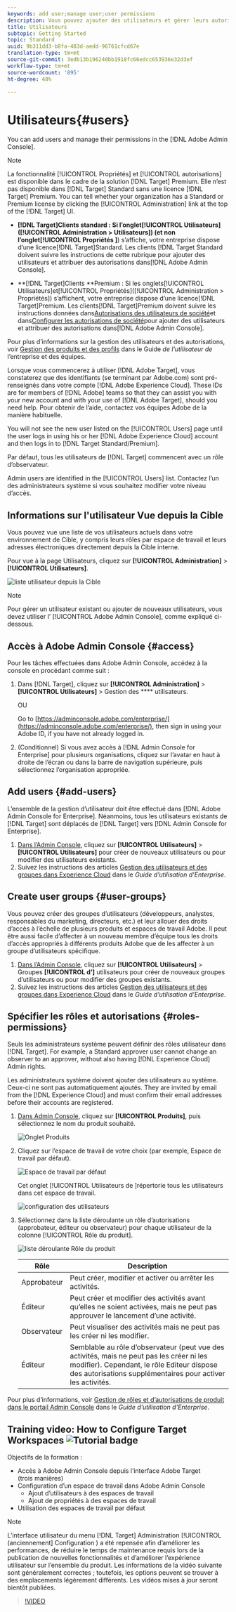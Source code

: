 ```yaml
---
keywords: add user;manage user;user permissions
description: Vous pouvez ajouter des utilisateurs et gérer leurs autorisations dans Adobe Admin Console.
title: Utilisateurs
subtopic: Getting Started
topic: Standard
uuid: 9b311dd3-b8fa-483d-aedd-96761cfcd67e
translation-type: tm+mt
source-git-commit: 3edb13b196240bb1918fc66edcc653936e32d3ef
workflow-type: tm+mt
source-wordcount: '895'
ht-degree: 48%

---
```



# Utilisateurs{#users}

You can add users and manage their permissions in the [!DNL Adobe Admin Console].

>[!NOTE]
>
>La fonctionnalité [!UICONTROL Propriétés] et [!UICONTROL autorisations] est disponible dans le cadre de la solution [!DNL Target] Premium. Elle n’est pas disponible dans [!DNL Target] Standard sans une licence [!DNL Target] Premium.
>You can tell whether your organization has a Standard or Premium license by clicking the [!UICONTROL Administration] link at the top of the [!DNL Target] UI.
>
>* **[!DNL Target]Clients **standard : Si l’onglet[!UICONTROL Utilisateurs]([!UICONTROL Administration > Utilisateurs]) (et non l’onglet**[!UICONTROL Propriétés ]**) s’affiche, votre entreprise dispose d’une licence[!DNL Target]Standard. Les clients [!DNL Target Standard doivent suivre les instructions de cette rubrique pour ajouter des utilisateurs et attribuer des autorisations dans[!DNL Adobe Admin Console].
   >
   >
* **[!DNL Target]Clients **Premium : Si les onglets[!UICONTROL Utilisateurs]et[!UICONTROL Propriétés]([!UICONTROL Administration > Propriétés]) s’affichent, votre entreprise dispose d’une licence[!DNL Target]Premium. Les clients[!DNL Target]Premium doivent suivre les instructions données dans[Autorisations des utilisateurs de société](/help/administrating-target/c-user-management/property-channel/property-channel.md)et dans[Configurer les autorisations de société](/help/administrating-target/c-user-management/property-channel/properties-overview.md)pour ajouter des utilisateurs et attribuer des autorisations dans[!DNL Adobe Admin Console].
>
>
Pour plus d’informations sur la gestion des utilisateurs et des autorisations, voir [Gestion des produits et des profils](https://helpx.adobe.com/enterprise/using/manage-products-and-profiles.html) dans le Guide *de l’utilisateur de* l’entreprise et des équipes.

Lorsque vous commencerez à utiliser [!DNL Adobe Target], vous constaterez que des identifiants (se terminant par Adobe.com) sont pré-renseignés dans votre compte [!DNL Adobe Experience Cloud]. These IDs are for members of [!DNL Adobe] teams so that they can assist you with your new account and with your use of [!DNL Adobe Target], should you need help. Pour obtenir de l’aide, contactez vos équipes Adobe de la manière habituelle.

You will not see the new user listed on the [!UICONTROL Users] page until the user logs in using his or her [!DNL Adobe Experience Cloud] account and then logs in to [!DNL Target Standard/Premium].

Par défaut, tous les utilisateurs de [!DNL Target] commencent avec un rôle d’observateur.

Admin users are identified in the [!UICONTROL Users] list. Contactez l’un des administrateurs système si vous souhaitez modifier votre niveau d’accès.

## Informations sur l&#39;utilisateur Vue depuis la Cible

Vous pouvez vue une liste de vos utilisateurs actuels dans votre environnement de Cible, y compris leurs rôles par espace de travail et leurs adresses électroniques directement depuis la Cible interne.

Pour vue à la page Utilisateurs, cliquez sur **[!UICONTROL Administration]** > **[!UICONTROL Utilisateurs]**.

![liste utilisateur depuis la Cible](/help/administrating-target/c-user-management/c-user-management/assets/user-list-target.png)

>[!NOTE]
>
>Pour gérer un utilisateur existant ou ajouter de nouveaux utilisateurs, vous devez utiliser l’ [!UICONTROL Adobe Admin Console], comme expliqué ci-dessous.

## Accès à Adobe Admin Console {#access}

Pour les tâches effectuées dans Adobe Admin Console, accédez à la console en procédant comme suit :

1. Dans [!DNL Target], cliquez sur **[!UICONTROL Administration]** > **[!UICONTROL Utilisateurs]** > Gestion des **** utilisateurs.

   OU

   Go to [https://adminconsole.adobe.com/enterprise/](https://adminconsole.adobe.com/enterprise/), then sign in using your Adobe ID, if you have not already logged in.

1. (Conditionnel) Si vous avez accès à [!DNL Admin Console for Enterprise] pour plusieurs organisations, cliquez sur l’avatar en haut à droite de l’écran ou dans la barre de navigation supérieure, puis sélectionnez l’organisation appropriée.

## Add users {#add-users}

L’ensemble de la gestion d’utilisateur doit être effectué dans [!DNL Adobe Admin Console for Enterprise]. Néanmoins, tous les utilisateurs existants de [!DNL Target] sont déplacés de [!DNL Target] vers [!DNL Admin Console for Enterprise].

1. [Dans l’Admin Console](../../../administrating-target/c-user-management/c-user-management/user-management.md#section_79796E0227D048F59BAE0AB02E544EBE), cliquez sur **[!UICONTROL Utilisateurs]** > **[!UICONTROL Utilisateurs]** pour créer de nouveaux utilisateurs ou pour modifier des utilisateurs existants.
1. Suivez les instructions des articles [Gestion des utilisateurs et des groupes dans Experience Cloud](https://helpx.adobe.com/enterprise/help/users.html) dans le *Guide d’utilisation d’Enterprise*.

## Create user groups {#user-groups}

Vous pouvez créer des groupes d’utilisateurs (développeurs, analystes, responsables du marketing, directeurs, etc.) et leur allouer des droits d’accès à l’échelle de plusieurs produits et espaces de travail Adobe. Il peut être aussi facile d’affecter à un nouveau membre d’équipe tous les droits d’accès appropriés à différents produits Adobe que de les affecter à un groupe d’utilisateurs spécifique.

1. [Dans l’Admin Console](../../../administrating-target/c-user-management/c-user-management/user-management.md#section_79796E0227D048F59BAE0AB02E544EBE), cliquez sur **[!UICONTROL Utilisateurs]** > Groupes **[!UICONTROL d’]** utilisateurs pour créer de nouveaux groupes d’utilisateurs ou pour modifier des groupes existants.
1. Suivez les instructions des articles [Gestion des utilisateurs et des groupes dans Experience Cloud](https://helpx.adobe.com/enterprise/help/users.html) dans le *Guide d’utilisation d’Enterprise*.

## Spécifier les rôles et autorisations {#roles-permissions}

Seuls les administrateurs système peuvent définir des rôles utilisateur dans [!DNL Target]. For example, a Standard approver user cannot change an observer to an approver, without also having [!DNL Experience Cloud] Admin rights.

Les administrateurs système doivent ajouter des utilisateurs au système. Ceux-ci ne sont pas automatiquement ajoutés. They are invited by email from the [!DNL Experience Cloud] and must confirm their email addresses before their accounts are registered.

1. [Dans Admin Console](../../../administrating-target/c-user-management/c-user-management/user-management.md#section_79796E0227D048F59BAE0AB02E544EBE), cliquez sur **[!UICONTROL Produits]**, puis sélectionnez le nom du produit souhaité.

   ![Onglet Produits](/help/administrating-target/c-user-management/c-user-management/assets/workspace-publisher.png)

1. Cliquez sur l’espace de travail de votre choix (par exemple, Espace de travail par défaut).

   ![Espace de travail par défaut](/help/administrating-target/c-user-management/c-user-management/assets/default-workspace-new.png)

   Cet onglet [!UICONTROL Utilisateurs de ]répertorie tous les utilisateurs dans cet espace de travail.

   ![configuration des utilisateurs](/help/administrating-target/c-user-management/c-user-management/assets/configuration_users-new-publisher.png)

1. Sélectionnez dans la liste déroulante un rôle d’autorisations (approbateur, éditeur ou observateur) pour chaque utilisateur de la colonne [!UICONTROL Rôle du produit].

   ![liste déroulante Rôle du produit](/help/administrating-target/c-user-management/c-user-management/assets/product-role-new.png)

   | Rôle | Description |
   |--- |--- |
   | Approbateur | Peut créer, modifier et activer ou arrêter les activités. |
   | Éditeur | Peut créer et modifier des activités avant qu’elles ne soient activées, mais ne peut pas approuver le lancement d’une activité. |
   | Observateur | Peut visualiser des activités mais ne peut pas les créer ni les modifier. |
   | Éditeur | Semblable au rôle d’observateur (peut vue des activités, mais ne peut pas les créer ni les modifier). Cependant, le rôle Editeur dispose des autorisations supplémentaires pour activer les activités. |

Pour plus d’informations, voir [Gestion de rôles et d’autorisations de produit dans le portail Admin Console](https://helpx.adobe.com/enterprise/help/manage-permissions-and-roles.html) dans le *Guide d’utilisation d’Enterprise*.

## Training video: How to Configure Target Workspaces ![Tutorial badge](/help/assets/tutorial.png)

Objectifs de la formation :

* Accès à Adobe Admin Console depuis l’interface Adobe Target (trois manières)
* Configuration d’un espace de travail dans Adobe Admin Console
   * Ajout d’utilisateurs à des espaces de travail
   * Ajout de propriétés à des espaces de travail
* Utilisation des espaces de travail par défaut

>[!NOTE]
>
>L’interface utilisateur du menu [!DNL Target] Administration [!UICONTROL (anciennement] Configuration ) a été repensée afin d’améliorer les performances, de réduire le temps de maintenance requis lors de la publication de nouvelles fonctionnalités et d’améliorer l’expérience utilisateur sur l’ensemble du produit. Les informations de la vidéo suivante sont généralement correctes ; toutefois, les options peuvent se trouver à des emplacements légèrement différents. Les vidéos mises à jour seront bientôt publiées.

>[!VIDEO](https://video.tv.adobe.com/v/19463/)

